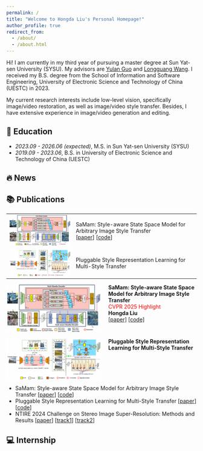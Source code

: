 ```yaml
---
permalink: /
title: "Welcome to Hongda Liu's Personal Homepage!"
author_profile: true
redirect_from: 
  - /about/
  - /about.html
---
```


Hi! I am currently in my third year of pursuing a master degree at Sun Yat-sen University (SYSU). My advisors are [Yulan Guo](https://www.yulanguo.cn/) and [Longguang Wang](https://longguangwang.github.io/). I received my B.S. degree from the School of Information and Software Engineering, University of Electronic Science and Technology of China (UESTC) in 2023.

My current research interests include low-level vision, specifically image/video restoration, as well as image/video style transfer. Besides, I have extensive experience in image/video generation and editing.

## :book: Education

* *2023.09 - 2026.06 (expected)*, M.S. in Sun Yat-sen University (SYSU)
* *2019.09 - 2023.06*, B.S. in University of Electronic Science and Technology of China (UESTC)

## :fire: News


## :books: Publications


<!-- <div style="display: flex; align-items: center;">
  <img src="/images/samam2.png"  style="margin-right: 10px; width: 200px; " />
  <p>SaMam: Style-aware State Space Model for Arbitrary Image Style Transfer</p>
</div> -->


|  |  |
|-------|----------|
| <img src="/images/samam2.png" style="width: 300px;"> | SaMam: Style-aware State Space Model for Arbitrary Image Style Transfer<br/>[[paper](https://openaccess.thecvf.com/content/CVPR2025/html/Liu_SaMam_Style-aware_State_Space_Model_for_Arbitrary_Image_Style_Transfer_CVPR_2025_paper.html)] [[code](https://github.com/Chernobyllight/SaMam)] |
| <img src="/images/SaMST.png" style="width: 300px;"> | Pluggable Style Representation Learning for Multi-Style Transfer |



<div style="display: flex; flex-direction: column; gap: 16px;">
  <div style="display: flex; align-items: flex-start; gap: 20px;">
    <img src="/images/samam2.png" alt="SaMam" style="width: 250px;">
    <div>
      <strong>SaMam: Style-aware State Space Model for Arbitrary Image Style Transfer</strong><br/>
      <span style="color: red;">CVPR 2025 Highlight</span><br/>
      <strong>Hongda Liu</strong><br/>
      <a href="https://openaccess.thecvf.com/content/CVPR2025/html/Liu_SaMam_Style-aware_State_Space_Model_for_Arbitrary_Image_Style_Transfer_CVPR_2025_paper.html">[paper]</a> 
      <a href="https://github.com/Chernobyllight/SaMam">[code]</a>
    </div>
  </div>
  <div style="display: flex; align-items: flex-start; gap: 20px;">
    <img src="/images/SaMST.png" alt="SaMST" style="width: 250px;">
    <div>
      <strong>Pluggable Style Representation Learning for Multi-Style Transfer</strong>
    </div>
  </div>
</div>


* SaMam: Style-aware State Space Model for Arbitrary Image Style Transfer [[paper](https://openaccess.thecvf.com/content/CVPR2025/html/Liu_SaMam_Style-aware_State_Space_Model_for_Arbitrary_Image_Style_Transfer_CVPR_2025_paper.html)] [[code](https://github.com/Chernobyllight/SaMam)]
* Pluggable Style Representation Learning for Multi-Style Transfer [[paper](https://openaccess.thecvf.com/content/ACCV2024/html/Liu_Pluggable_Style_Representation_Learning_for_Multi-Style_Transfer_ACCV_2024_paper.html)] [[code](https://github.com/Chernobyllight/SaMST)]
* NTIRE 2024 Challenge on Stereo Image Super-Resolution: Methods and Results [[paper](https://openaccess.thecvf.com/content/CVPR2024W/NTIRE/html/Wang_NTIRE_2024_Challenge_on_Stereo_Image_Super-Resolution_Methods_and_Results_CVPRW_2024_paper.html)] [[track1](https://codalab.lisn.upsaclay.fr/competitions/17245)] [[track2](https://codalab.lisn.upsaclay.fr/competitions/17246)]

## :computer: Internship


